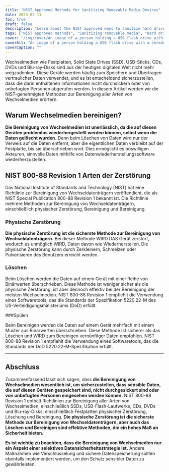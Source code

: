 ```yaml
---
title: "NIST Approved Methods for Sanitizing Removable Media Devices"
date: 2023-02-11
toc: true
draft: false
description: "Learn about the NIST approved ways to sanitize hard drives, SSDs, USB flash drives, CDs, DVDs, and Blu-ray disks to protect sensitive data from unauthorized access."
tags: ["NIST approved methods", "Sanitizing removable media", "Hard drives", "SSDs", "USB flash drives", "CDs", "DVDs", "Blu-ray disks", "Data security", "Protection of sensitive data"]
cover: "/img/cover/An_image_of_a_person_holding_a_USB_flash_drive_with_a_shreder.png"
coverAlt: "An image of a person holding a USB flash drive with a shredder in the background"
coverCaption: ""
---
```


 Wechselmedien wie Festplatten, Solid State Drives (SSD), USB-Sticks, CDs, DVDs und Blu-ray-Disks sind aus der heutigen digitalen Welt nicht mehr wegzudenken. Diese Geräte werden häufig zum Speichern und Übertragen vertraulicher Daten verwendet, und es ist entscheidend sicherzustellen, dass die darin enthaltenen Informationen nicht durchsickern oder von unbefugten Personen abgerufen werden. In diesem Artikel werden wir die NIST-genehmigten Methoden zur Bereinigung aller Arten von Wechselmedien erörtern.  ## Warum Wechselmedien bereinigen?  **Die Bereinigung von Wechselmedien ist unerlässlich, da die auf diesen Geräten problemlos wiederhergestellt werden können, selbst wenn die Daten gelöscht wurden.** Denn beim Löschen von Daten wird nur der Verweis auf die Daten entfernt, aber die eigentlichen Daten verbleibt auf der Festplatte, bis sie überschrieben wird. Dies ermöglicht es böswilligen Akteuren, sinnvolle Daten mithilfe von Datenwiederherstellungssoftware wiederherzustellen.  ## NIST 800-88 Revision 1 Arten der Zerstörung  Das National Institute of Standards and Technology (NIST) hat eine Richtlinie zur Bereinigung von Wechseldatenträgern veröffentlicht, die als NIST Special Publication 800-88 Revision 1 bekannt ist. Die Richtlinie mehrere Methoden zur Bereinigung von Wechseldatenträgern, einschließlich physischer Zerstörung, Bereinigung und Bereinigung.  ### Physische Zerstörung  **Die physische Zerstörung ist die sicherste Methode zur Bereinigung von Wechseldatenträgern.** Bei dieser Methode WIRD DAS Gerät zerstört, wodurch es unmöglich WIRD, Daten davon wie Wiederherstellen. Die physische Zerstörung kann durch Zerkleinern, Schmelzen oder Pulverisieren des Benutzers erreicht werden.  ### Löschen  Beim Löschen werden die Daten auf einem Gerät mit einer Reihe von Binärwerten überschrieben. Diese Methode ist weniger sicher als die physische Zerstörung, ist aber dennoch effektiv bei der Bereinigung der meisten Wechselmedien. NIST 800-88 Revision 1 empfiehlt die Verwendung eines Softwaretools, das die Standards der Spezifikation 5220.22-M des US-Verteidigungsministeriums (DoD) erfüllt.  ###Spülen  Beim Bereinigen werden die Daten auf einem Gerät mehrfach mit einem Muster aus Binärwerten überschrieben. Diese Methode ist sicherer als das Löschen und WIRD zum Bereinigen vernünftiger Daten empfohlen. NIST 800-88 Revision 1 empfiehlt die Verwendung eines Softwaretools, das die Standards der DoD 5220.22-M-Spezifikation erfüllt.  __________________________________________  ## Abschluss  Zusammenfassend lässt sich sagen, dass **die Bereinigung von Wechselmedien wesentlich ist, um sicherzustellen, dass sensible Daten, die auf diesen Geräten gespeichert sind, nicht durchgesickert sind oder von unbefugten Personen eingesehen werden können.** NIST 800-88 Revision 1 enthält Richtlinien zur Bereinigung aller Arten von Wechselmedien, einschließlich SSDs, USB-Flash-Laufwerke, CDs, DVDs und Blu-ray-Disks, einschließlich Festplatten physischer Zerstörung, Löschung und Bereinigung. **Die physische Zerstörung ist die sicherste Methode zur Bereinigung von Wechseldatenträgern, aber auch das Löschen und Bereinigen sind effektive Methoden, die ein hohes Maß an Sicherheit bieten.**  **Es ist wichtig zu beachten, dass die Bereinigung von Wechselmedien nur ein Aspekt einer selektiven Datensicherheitsstrategie ist.** Andere Maßnahmen wie Verschlüsselung und sichere Datenspeicherung sollten ebenfalls implementiert werden, um den Schutz sensibler Daten zu gewährleisten. 